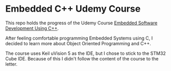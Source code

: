 # Embedded C++ Udemy Course

This repo holds the progress of the Udemy Course [Embedded Software Development Using C++](https://www.udemy.com/course/embedded-software-development-using-cpp). 

After feeling comfortable programming Embedded Systems using C, I decided to learn more about Object Oriented Programming and C++.  

The course uses Keil uVision 5 as the IDE, but I chose to stick to the STM32 Cube IDE. Because of this I didn't follow the content of the course to the letter. 
